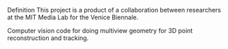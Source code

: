 Definition
This project is a product of a collaboration between researchers at the MIT Media Lab for the Venice Biennale.

Computer vision code for doing multiview geometry for 3D point reconstruction and tracking. 
